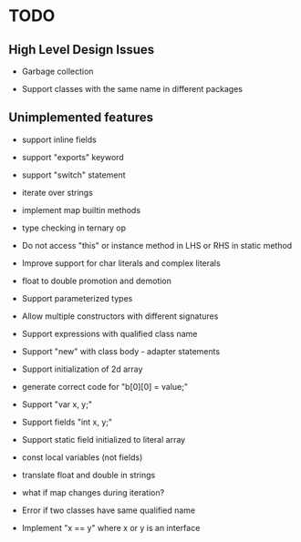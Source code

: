 # TODO

## High Level Design Issues

* Garbage collection

* Support classes with the same name in different packages

## Unimplemented features

* support inline fields

* support "exports" keyword

* support "switch" statement

* iterate over strings

* implement map builtin methods

* type checking in ternary op

* Do not access "this" or instance method in LHS or RHS in static method

* Improve support for char literals and complex literals

* float to double promotion and demotion

* Support parameterized types

* Allow multiple constructors with different signatures

* Support expressions with qualified class name

* Support "new" with class body - adapter statements

* Support initialization of 2d array

* generate correct code for "b[0][0] = value;"

* Support "var x, y;"

* Support fields "int x, y;"

* Support static field initialized to literal array

* const local variables (not fields)

* translate float and double in strings

* what if map changes during iteration?

* Error if two classes have same qualified name

* Implement "x == y" where x or y is an interface
